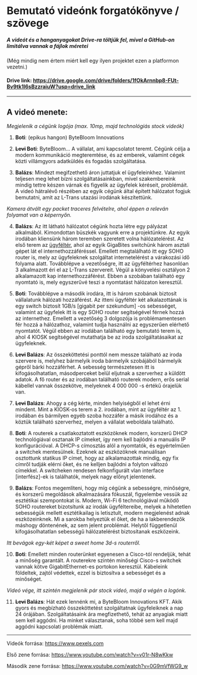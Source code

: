 # Bemutató videónk forgatókönyve / szövege

##### A videót és a hanganyagokat Drive-ra töltjük fel, mivel a GitHub-on limitálva vannak a fájlok méretei

(Még mindig nem értem miért kell egy ilyen projektet ezen a platformon vezetni.)

#### Drive link: https://drive.google.com/drive/folders/1fOkArnnbp8-FUt-Bv9tk1I6sBzzraiuW?usp=drive_link

<hr>

## A videó menete:

*Megjelenik a cégünk logója (max. 10mp, majd technológiás stock videók)*

1. **Boti**: (epikus hangon) ByteBloom Innovations 

2. **~~Levi~~ Boti**: ByteBloom... A vállalat, ami kapcsolatot teremt. Cégünk célja a modern kommunikáció megteremtése, és az emberek, valamint cégek közti villámgyors adatküldés és fogadás szolgáltatása.

3. **Balázs**: Mindezt megifzethető áron juttatjuk el ügyfeleinkhez. Valamint teljesen meg lehet bízni szolgáltatásainkban, mivel szakembereink mindig tettre készen várnak és figyelik az ügyfelek kéréseit, problémáit. A videó hátralévő részében az egyik cégünk által épített hálózatot fogjuk bemutatni, amit az L-Trans utazási irodának készítettünk.

*Kamera átvált egy packet traceres felvételre, ahol éppen a releván folyamat van a képernyőn.*

4. **Balázs**: Az itt látható hálózatot cégünk hozta létre egy pályázat alkalmából. Kimondottan büszkék vagyunk erre a projektünkre. Az egyik irodában kliensünk három teremben szeretett volna hálózatelérést. Az első terem az <u>ügyféltér</u>, ahol az egyik GigaBites switchünk három asztali gépet lát el internethozzáféréssel. Emellett megtalálható itt egy SOHO router is, mely az ügyfeleknek szolgáltat internetelérést a várakozási idő folyama alatt. Továbblépve a vezetőségre, itt az ügyféltérhez hasonlóan 3 alkalmazott éri el az L-Trans szervereit. Végül a könyvelési osztályon 2 alkalamazott kap internethozzáférést. Ebben a szobában található egy nyomtató is, mely egyszerűvé teszi a nyomtatást hálózaton keresztül.

5. **Boti**: Továbblépve a második irodára, itt is három szobának biztosít vállalatunk hálózati hozzáférést. Az itteni ügyféltér két alkalazottának is egy switch biztosít 1GB/s [gigabit per szekundum] -os sebességet, valamint az ügyfelek itt is egy SOHO router segítségével férnek hozzá az internethez. Emellett a vezetőség 3 dolgozója is problémamentesen fér hozzá a hálózathoz, valamint tudja használni az egyszerűen elérhető nyomtatót. Végül ebben az irodában található egy bemutató terem is, ahol 4 KIOSK segítségével mutathatja be az iroda szolgáltatásaikat az ügyfeleknek.

6. **~~Levi~~ Balázs**: Az összeköttetési ponttól nem messze található az iroda szervere is, melyhez bármelyik iroda bármelyik szobájából bármelyik gépről bárki hozzáférhet. A sebesség természetesen itt is kifogásolhatatlan, másodperceket belül eljutnak a szerverhez a küldött adatok. A fő router és az irodában található routerek modern, erős serial kábellel vannak összekötve, melyeknek 4 000 000 -s értékű órajelük van.

7. **~~Levi~~ Balázs**: Ahogy a cég kérte, minden helyiségből el lehet érni mindent. Mint a KIOSK-os terem a 2. irodában, mint az ügyféltér az 1. irodában és bármilyen egyéb szoba hozzáfér a másik irodához és a köztük található szerverhez, melyen a vállalat weboldala található.

8. **Boti**: A routerek a csatlakoztatott eszközöknek modern, korszerű DHCP technológiával osztanak IP címeket, így nem kell bajlódni a manuális IP konfigurációval. A DHCP-s címosztás alól a nyomtatók, és egyértelműen a switchek mentesülnek. Ezeknek az eszközöknek manuálisan osztottunk statikus IP címet, hogy az alkalamazottak mindig, egy fix címről tudják elérni őket, és ne kelljen bajlódni a folyton változó címekkel. A switcheken rendesen felkonfigurált vlan interface [interfész]-ek is találhatók, melyek nagy előnyt jelentenek.

9. **Balázs**: Fontos megemlíteni, hogy míg cégünk a sebességre, minőségre, és korszerű megoldások alkalmazására fókuszál, figyelembe vessük az esztétikai szempontokat is. Modern, Wi-Fi 6 technológiával működő SOHO routereket bizotsítunk az irodák ügyféltereibe, melyek a hihetetlen sebességük mellett esztétikailag is letisztult, modern megjelenést adnak eszközeinknek. Mi a sarokba helyeztük el őket, de ha a lakberendezők máshogy döntenének, az sem jelent problémát. Helytől függetlenül kifogásolhatatlan sebességű hálózatelérést biztosítanak eszközeink.

*Itt bevágok egy-két képet a sweet home 3d-s routerről.*

10. **Boti**: Emellett minden routerünket egyenesen a Cisco-tól rendeljük, tehát a minőség garantált. A routerekre szintén minőségi Cisco-s switchek vannak kötve GigabitEthernet-es portokon keresztül. Kábeleink földeltek, zajtól védettek, ezzel is biztosítva a sebességet és a minőséget.

*Videó vége, itt szintén megjelenik pár stock videó, majd a végén a logónk.*

11. **~~Levi~~ Balázs**: Hát ezek lennénk mi, a ByteBloom Innovations KFT. Akik gyors és megbízható összeköttetést szolgáltatnak ügyfeleiknek a nap 24 órájában. Szolgáltatásaink ára megfizethető, tehát az anyagiak miatt sem kell aggódni. Ha minket választanak, soha többé sem kell majd aggódni kapcsolati problémák miatt.

<hr>

Videók forrása: https://www.pexels.com

Első zene forrása: https://www.youtube.com/watch?v=v01r-N8wKkw

Második zene forrása: https://www.youtube.com/watch?v=0G9mVfWG9_w
